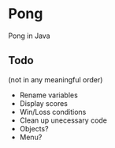 Pong
====

Pong in Java


Todo
----
(not in any meaningful order)
- Rename variables
- Display scores
- Win/Loss conditions
- Clean up unecessary code
- Objects?
- Menu?
